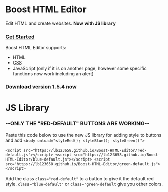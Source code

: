 # Boost HTML Editor
Edit HTML and create websites. <b>Now with JS library</b>
<br>
### <a href="https://lb123658.github.io/Boost-HTML-Editor/about">Get Started</a><br>
Boost HTML Editor supports:
* HTML
* CSS
* JavaScript (only if it is on another page, however some specific functions now work including an alert)<br>
### <a href="https://lb123658.github.io/Boost-HTML-Editor/download">Download version 1.5.4 now</a>

# JS Library
### --ONLY THE "RED-DEFAULT" BUTTONS ARE WORKING--
Paste this code below to use the new JS library for adding style to buttons and add ```<body onload="styleRed(); styleBlue(); styleGreen()">``` <br><br>
```<script src="https://lb123658.github.io/Boost-HTML-Editor/red-default.js"></script> <script src="https://lb123658.github.io/Boost-HTML-Editor/blue-default.js"></script> <script src="https://lb123658.github.io/Boost-HTML-Editor/green-default.js"></script>``` <br><br>
Add the class ```class="red-default"``` to a button to give it the default red style.
```class="blue-default"``` or ```class="green-default``` give you other colors.
